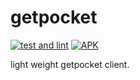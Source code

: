 # getpocket
[![test and lint](https://github.com/yuzumone/getpocket/actions/workflows/test.yml/badge.svg)](https://github.com/yuzumone/getpocket/actions/workflows/test.yml)
[![APK](https://img.shields.io/badge/APK-deploygate-green)](https://dply.me/51yxqi)

light weight getpocket client.
